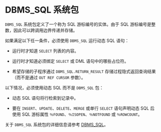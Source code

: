 DBMS_SQL 系统包 
=================================

`DBMS_SQL` 系统包定义了一个称为 SQL 游标编号的实体。由于 SQL 游标编号是整数，因此可以跨调用边界传递并存储。

如果满足以下任一条件，必须使用 `DBMS_SQL` 运行动态 SQL 语句：

* 运行时才知道 `SELECT` 列表的内容。

  

* 运行时才知道必须绑定 `SELECT` 或 DML 语句中的哪些占位符。

  

* 希望存储的子程序通过 `DBMS_SQL.RETURN_RESULT` 存储过程隐式返回查询结果（而不是通过 `OUT REF CURSOR` 参数）。

  




以下情况，必须使用动态 SQL 而不是 `DBMS_SQL` 包：

* 动态 SQL 语句将行检索到记录中。

  

* 要在 `INSERT`、`UPDATE`、`DELETE`、`MERGE` 或单行 `SELECT` 语句声明动态 SQL 后使用 SQL 游标属性 `％FOUND`、`％ISOPEN`、`％NOTFOUND` 或 `％ROWCOUNT`。

  




关于 `DBMS_SQL` 系统包的详细信息请参考 [DBMS_SQL](../13.pl-system-package/16.DBMS_SQL/1.dbms_sql-overview-1.md)。


